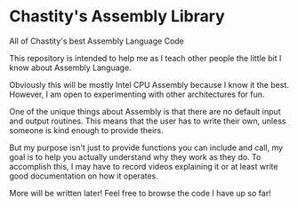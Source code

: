 # Chastity's Assembly Library

All of Chastity's best Assembly Language Code

This repository is intended to help me as I teach other people the little bit I know about Assembly Language.

Obviously this will be mostly Intel CPU Assembly because I know it the best. However, I am open to experimenting with other architectures for fun.

One of the unique things about Assembly is that there are no default input and output routines. This means that the user has to write their own, unless someone is kind enough to provide theirs.

But my purpose isn't just to provide functions you can include and call, my goal is to help you actually understand why they work as they do. To accomplish this, I may have to record videos explaining it or at least write good documentation on how it operates.

More will be written later! Feel free to browse the code I have up so far!
